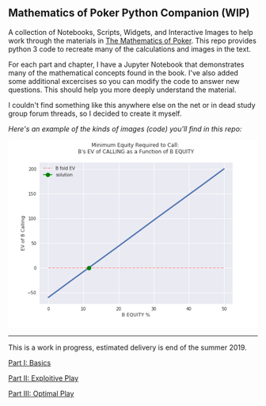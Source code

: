 Mathematics of Poker Python Companion (WIP)
-----------------

A collection of Notebooks, Scripts, Widgets, and Interactive Images to help work through the materials in [The Mathematics of Poker](https://www.amazon.com/Mathematics-Poker-Bill-Chen/dp/1886070253). This repo provides python 3 code to recreate many of the calculations and images in the text. 


For each part and chapter, I have a Jupyter Notebook that demonstrates many of the mathematical concepts found in the book. 
I've also added some additional excercises so you can modify the code to answer new questions. This should help you more deeply understand the material. 

I couldn't find something like this anywhere else on the net or in dead study group forum threads, so I decided to create it myself. 


_Here's an example of the kinds of images (code) you'll find in this repo:_

![optimal-frequency](./chapter_notebooks/part_two/Example-4.2-POTODDS-CALLING-FREQ.png)


------------------


This is a work in progress, estimated delivery is end of the summer 2019. 

[Part I: Basics](./chapter_notebooks/part_one/README.md)

[Part II: Exploitive Play](./chapter_notebooks/part_two/README.md)

[Part III: Optimal Play](./chapter_notebooks/part_three/README.md)
